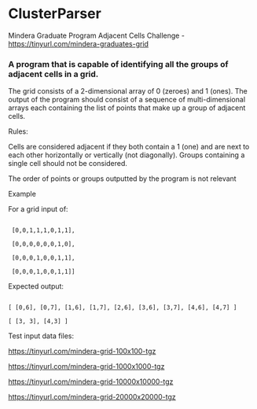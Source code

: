 # ClusterParser

Mindera Graduate Program Adjacent Cells Challenge - https://tinyurl.com/mindera-graduates-grid 

### A program that is capable of identifying all the groups of adjacent cells in a grid.

The grid consists of a 2-dimensional array of 0 (zeroes) and 1 (ones). The output of the program should consist of a sequence of multi-dimensional arrays each containing the list of points that make up a group of adjacent cells.

Rules:

Cells are considered adjacent if they both contain a 1 (one) and are next to each other horizontally or vertically (not diagonally).
Groups containing a single cell should not be considered.

The order of points or groups outputted by the program is not relevant


Example

For a grid input of:

```[[0,0,0,1,0,0,1,1],

 [0,0,1,1,1,0,1,1],
 
 [0,0,0,0,0,0,1,0],
 
 [0,0,0,1,0,0,1,1],
 
 [0,0,0,1,0,0,1,1]]
 ```
 
 
Expected output:

```[ [0,3], [1,2], [1,3], [1,4] ]

[ [0,6], [0,7], [1,6], [1,7], [2,6], [3,6], [3,7], [4,6], [4,7] ]

[ [3, 3], [4,3] ]
```


Test input data files:

https://tinyurl.com/mindera-grid-100x100-tgz

https://tinyurl.com/mindera-grid-1000x1000-tgz

https://tinyurl.com/mindera-grid-10000x10000-tgz

https://tinyurl.com/mindera-grid-20000x20000-tgz

